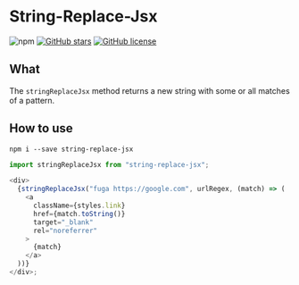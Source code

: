 # String-Replace-Jsx
![npm](https://img.shields.io/npm/v/string-replace-jsx)
[![GitHub stars](https://img.shields.io/github/stars/nozo-moto/string-replace-jsx)](https://github.com/nozo-moto/string-replace-jsx/stargazers)
[![GitHub license](https://img.shields.io/github/license/nozo-moto/string-replace-jsx)](https://github.com/nozo-moto/string-replace-jsx)
## What 
The `stringReplaceJsx` method returns a new string with some or all matches of a pattern.

## How to use

`npm i --save string-replace-jsx`

```js
import stringReplaceJsx from "string-replace-jsx";

<div>
  {stringReplaceJsx("fuga https://google.com", urlRegex, (match) => (
    <a
      className={styles.link}
      href={match.toString()}
      target="_blank"
      rel="noreferrer"
    >
      {match}
    </a>
  ))}
</div>;
```
